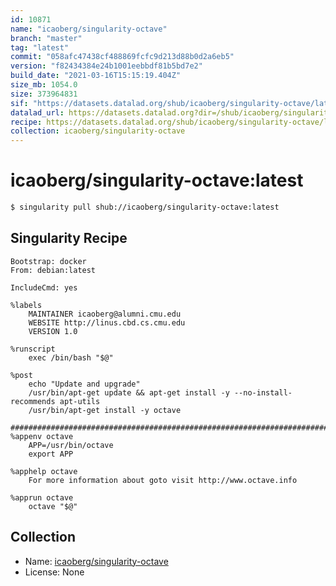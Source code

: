 ```yaml
---
id: 10871
name: "icaoberg/singularity-octave"
branch: "master"
tag: "latest"
commit: "058afc47438cf488869fcfc9d213d88b0d2a6eb5"
version: "f82434384e24b1001eebbdf81b5bd7e2"
build_date: "2021-03-16T15:15:19.404Z"
size_mb: 1054.0
size: 373964831
sif: "https://datasets.datalad.org/shub/icaoberg/singularity-octave/latest/2021-03-16-058afc47-f8243438/f82434384e24b1001eebbdf81b5bd7e2.sif"
datalad_url: https://datasets.datalad.org?dir=/shub/icaoberg/singularity-octave/latest/2021-03-16-058afc47-f8243438/
recipe: https://datasets.datalad.org/shub/icaoberg/singularity-octave/latest/2021-03-16-058afc47-f8243438/Singularity
collection: icaoberg/singularity-octave
---
```


# icaoberg/singularity-octave:latest

```bash
$ singularity pull shub://icaoberg/singularity-octave:latest
```

## Singularity Recipe

```singularity
Bootstrap: docker
From: debian:latest

IncludeCmd: yes

%labels
    MAINTAINER icaoberg@alumni.cmu.edu
    WEBSITE http://linus.cbd.cs.cmu.edu
    VERSION 1.0

%runscript
    exec /bin/bash "$@"

%post
    echo "Update and upgrade"
    /usr/bin/apt-get update && apt-get install -y --no-install-recommends apt-utils
    /usr/bin/apt-get install -y octave

####################################################################################
%appenv octave
    APP=/usr/bin/octave
    export APP

%apphelp octave
    For more information about goto visit http://www.octave.info

%apprun octave
    octave "$@"
```

## Collection

 - Name: [icaoberg/singularity-octave](https://github.com/icaoberg/singularity-octave)
 - License: None

